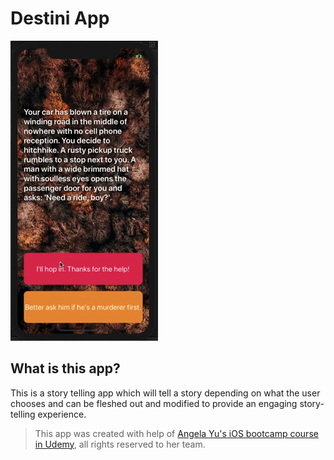#  Destini App

![App GIF](Documentation/Destini.gif)

## What is this app?


This is a story telling app which will tell a story depending on what the user chooses and can be fleshed out and modified to provide an engaging story-telling experience.


>This app was created with help of [Angela Yu's iOS bootcamp course in Udemy](https://www.udemy.com/course/ios-13-app-development-bootcamp), all rights reserved to her team.
